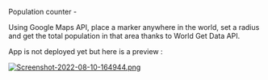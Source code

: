 Population counter -

Using Google Maps API, place a marker anywhere in the world, set a radius and get the total population in that area thanks to World Get Data API.

App is not deployed yet but here is a preview :

[![Screenshot-2022-08-10-164944.png](https://i.postimg.cc/h49w0Sy2/Screenshot-2022-08-10-164944.png)](https://postimg.cc/Z05VbhhN)
